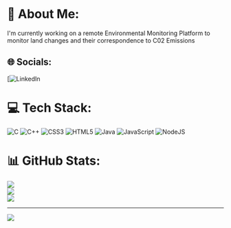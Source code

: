 # 💫 About Me:
I'm currently working on a remote Environmental Monitoring Platform to monitor land changes and their correspondence to C02 Emissions


## 🌐 Socials:
[![LinkedIn]() 

# 💻 Tech Stack:
![C](https://img.shields.io/badge/c-%2300599C.svg?style=for-the-badge&logo=c&logoColor=white) ![C++](https://img.shields.io/badge/c++-%2300599C.svg?style=for-the-badge&logo=c%2B%2B&logoColor=white) ![CSS3](https://img.shields.io/badge/css3-%231572B6.svg?style=for-the-badge&logo=css3&logoColor=white) ![HTML5](https://img.shields.io/badge/html5-%23E34F26.svg?style=for-the-badge&logo=html5&logoColor=white) ![Java](https://img.shields.io/badge/java-%23ED8B00.svg?style=for-the-badge&logo=java&logoColor=white) ![JavaScript](https://img.shields.io/badge/javascript-%23323330.svg?style=for-the-badge&logo=javascript&logoColor=%23F7DF1E) ![NodeJS](https://img.shields.io/badge/node.js-6DA55F?style=for-the-badge&logo=node.js&logoColor=white)
# 📊 GitHub Stats:
![](https://github-readme-stats.vercel.app/api?username=jrholdsworth&theme=dark&hide_border=false&include_all_commits=false&count_private=false)<br/>
![](https://github-readme-streak-stats.herokuapp.com/?user=jrholdsworth&theme=dark&hide_border=false)<br/>
![](https://github-readme-stats.vercel.app/api/top-langs/?username=jrholdsworth&theme=dark&hide_border=false&include_all_commits=false&count_private=false&layout=compact)

---
[![](https://visitcount.itsvg.in/api?id=redfire1015&icon=0&color=0)](https://visitcount.itsvg.in)

<!-- Proudly created with GPRM ( https://gprm.itsvg.in ) -->
